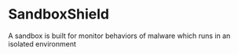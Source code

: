 # SandboxShield
A sandbox is built for monitor behaviors of malware which runs in an isolated environment
